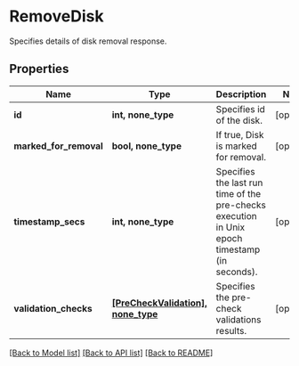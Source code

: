 # RemoveDisk

Specifies details of disk removal response.

## Properties
Name | Type | Description | Notes
------------ | ------------- | ------------- | -------------
**id** | **int, none_type** | Specifies id of the disk. | [optional] 
**marked_for_removal** | **bool, none_type** | If true, Disk is marked for removal. | [optional] 
**timestamp_secs** | **int, none_type** | Specifies the last run time of the pre-checks execution in Unix epoch timestamp (in seconds). | [optional] 
**validation_checks** | [**[PreCheckValidation], none_type**](PreCheckValidation.md) | Specifies the pre-check validations results. | [optional] 

[[Back to Model list]](../README.md#documentation-for-models) [[Back to API list]](../README.md#documentation-for-api-endpoints) [[Back to README]](../README.md)



